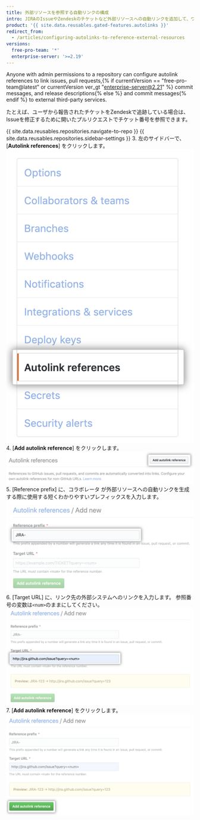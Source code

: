 ```yaml
---
title: 外部リソースを参照する自動リンクの構成
intro: JIRAのIssueやZendeskのチケットなど外部リソースへの自動リンクを追加して、ワークフローをスムーズにすることができます。
product: '{{ site.data.reusables.gated-features.autolinks }}'
redirect_from:
  - /articles/configuring-autolinks-to-reference-external-resources
versions:
  free-pro-team: '*'
  enterprise-server: '>=2.19'
---
```


Anyone with admin permissions to a repository can configure autolink references to link issues, pull requests,{% if currentVersion == "free-pro-team@latest" or currentVersion ver_gt "enterprise-server@2.21" %} commit messages, and release descriptions{% else %} and commit messages{% endif %} to external third-party services.

たとえば、ユーザから報告されたチケットをZendeskで追跡している場合は、Issueを修正するために開いたプルリクエストでチケット番号を参照できます。

{{ site.data.reusables.repositories.navigate-to-repo }}
{{ site.data.reusables.repositories.sidebar-settings }}
3. 左のサイドバーで、[**Autolink references**] をクリックします。 ![左サイドバーの [Autolink references] タブ](/assets/images/help/repository/autolink-references-tab.png)
4. [**Add autolink reference**] をクリックします。 ![自動リンクの参照情報を入力するボタン](/assets/images/help/repository/add-autolink-reference-details.png)
5. [Reference prefix] に、コラボレータ が外部リソースへの自動リンクを生成する際に使用する短くわかりやすいプレフィックスを入力します。 ![外部システムの略語を入力するフィールド](/assets/images/help/repository/add-reference-prefix-field.png)
6. [Target URL] に、リンク先の外部システムへのリンクを入力します。 参照番号の変数は`<num>`のままにしてください。 ![外部システムへのURLを入力するフィールド](/assets/images/help/repository/add-target-url-field.png)
7. [**Add autolink reference**] をクリックします。 ![自動リンクの参照を追加するボタン](/assets/images/help/repository/add-autolink-reference.png)
